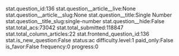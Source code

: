 stat.question_id:136
stat.question__article__live:None
stat.question__article__slug:None
stat.question__title:Single Number
stat.question__title_slug:single-number
stat.question__hide:False
stat.total_acs:73042
stat.total_submitted:118847
stat.total_column_articles:22
stat.frontend_question_id:136
stat.is_new_question:False
status:ac
difficulty.level:1
paid_only:False
is_favor:False
frequency:0
progress:0
